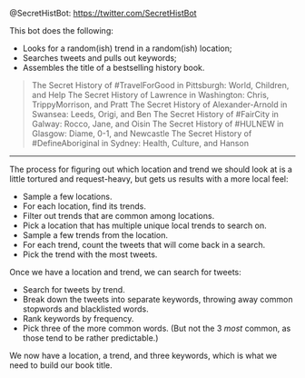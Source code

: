 @SecretHistBot: https://twitter.com/SecretHistBot

This bot does the following:
- Looks for a random(ish) trend in a random(ish) location;
- Searches tweets and pulls out keywords;
- Assembles the title of a bestselling history book.

> The Secret History of #TravelForGood in Pittsburgh: World, Children, and Help
> The Secret History of Lawrence in Washington: Chris, TrippyMorrison, and Pratt
> The Secret History of Alexander-Arnold in Swansea: Leeds, Origi, and Ben
> The Secret History of #FairCity in Galway: Rocco, Jane, and Oisin
> The Secret History of #HULNEW in Glasgow: Diame, 0-1, and Newcastle
> The Secret History of #DefineAboriginal in Sydney: Health, Culture, and Hanson

----

The process for figuring out which location and trend we should look at is a little tortured and request-heavy, but gets us results with a more local feel:

* Sample a few locations.
* For each location, find its trends.
* Filter out trends that are common among locations.
* Pick a location that has multiple unique local trends to search on.
* Sample a few trends from the location.
* For each trend, count the tweets that will come back in a search.
* Pick the trend with the most tweets.

Once we have a location and trend, we can search for tweets:

* Search for tweets by trend.
* Break down the tweets into separate keywords, throwing away common stopwords and blacklisted words.
* Rank keywords by frequency.
* Pick three of the more common words. (But not the 3 *most* common, as those tend to be rather predictable.)

We now have a location, a trend, and three keywords, which is what we need to build our book title.


